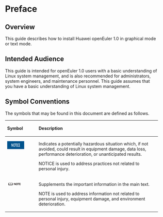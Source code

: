 # Preface<a name="EN-US_TOPIC_0214071110"></a>

## Overview<a name="section4537382116410"></a>

This guide describes how to install Huawei openEuler 1.0 in graphical mode or text mode.

## Intended Audience<a name="section4378592816410"></a>

This guide is intended for openEuler 1.0 users with a basic understanding of Linux system management, and is also recommended for administrators, system engineers, and maintenance personnel. This guide assumes that you have a basic understanding of Linux system management.

## Symbol Conventions<a name="section133020216410"></a>

The symbols that may be found in this document are defined as follows.

<a name="table2622507016410"></a>
<table><thead align="left"><tr id="row1530720816410"><th class="cellrowborder" valign="top" width="20.580000000000002%" id="mcps1.1.3.1.1"><p id="p6450074116410"><a name="p6450074116410"></a><a name="p6450074116410"></a><strong id="b209378453210"><a name="b209378453210"></a><a name="b209378453210"></a>Symbol</strong></p>
</th>
<th class="cellrowborder" valign="top" width="79.42%" id="mcps1.1.3.1.2"><p id="p5435366816410"><a name="p5435366816410"></a><a name="p5435366816410"></a><strong id="b4672550728"><a name="b4672550728"></a><a name="b4672550728"></a>Description</strong></p>
</th>
</tr>
</thead>
<tbody><tr id="row5786682116410"><td class="cellrowborder" valign="top" width="20.580000000000002%" headers="mcps1.1.3.1.1 "><p id="p2204984716410"><a name="p2204984716410"></a><a name="p2204984716410"></a><a name="image4504446716410"></a><a name="image4504446716410"></a><span><img class="" id="image4504446716410" height="25.270000000000003" width="55.9265" src="figures/en-us_image_0216604773.png"></span></p>
</td>
<td class="cellrowborder" valign="top" width="79.42%" headers="mcps1.1.3.1.2 "><p id="p4388861916410"><a name="p4388861916410"></a><a name="p4388861916410"></a>Indicates a potentially hazardous situation which, if not avoided, could result in equipment damage, data loss, performance deterioration, or unanticipated results.</p>
<p id="p1238861916410"><a name="p1238861916410"></a><a name="p1238861916410"></a>NOTICE is used to address practices not related to personal injury.</p>
</td>
</tr>
<tr id="row2856923116410"><td class="cellrowborder" valign="top" width="20.580000000000002%" headers="mcps1.1.3.1.1 "><p id="p5555360116410"><a name="p5555360116410"></a><a name="p5555360116410"></a><a name="image799324016410"></a><a name="image799324016410"></a><span><img class="" id="image799324016410" height="15.96" width="47.88" src="figures/en-us_image_0216604774.png"></span></p>
</td>
<td class="cellrowborder" valign="top" width="79.42%" headers="mcps1.1.3.1.2 "><p id="p4612588116410"><a name="p4612588116410"></a><a name="p4612588116410"></a>Supplements the important information in the main text.</p>
<p id="p1232588116410"><a name="p1232588116410"></a><a name="p1232588116410"></a>NOTE is used to address information not related to personal injury, equipment damage, and environment deterioration.</p>
</td>
</tr>
</tbody>
</table>

